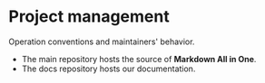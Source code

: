# Project management

Operation conventions and maintainers' behavior.

* The main repository hosts the source of **Markdown All in One**.
* The docs repository hosts our documentation.
